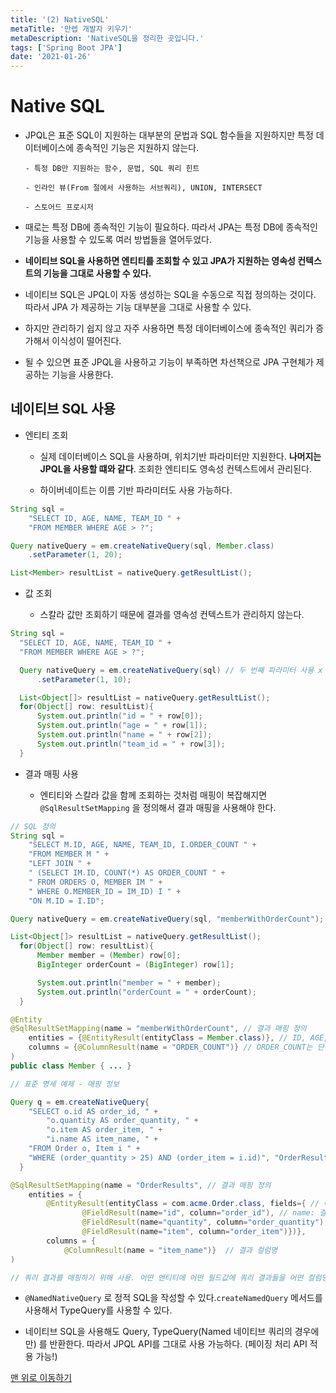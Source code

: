 ```yaml
---
title: '(2) NativeSQL'
metaTitle: '만렙 개발자 키우기'
metaDescription: 'NativeSQL을 정리한 곳입니다.'
tags: ['Spring Boot JPA']
date: '2021-01-26'
---
```


# Native SQL

- JPQL은 표준 SQL이 지원하는 대부분의 문법과 SQL 함수들을 지원하지만 특정 데이터베이스에 종속적인 기능은 지원하지 않는다.

      - 특정 DB만 지원하는 함수, 문법, SQL 쿼리 힌트

      - 인라인 뷰(From 절에서 사용하는 서브쿼리), UNION, INTERSECT

      - 스토어드 프로시저

- 때로는 특정 DB에 종속적인 기능이 필요하다. 따라서 JPA는 특정 DB에 종속적인 기능을 사용할 수 있도록 여러 방법들을 열어두었다.

* **네이티브 SQL을 사용하면 엔티티를 조회할 수 있고 JPA가 지원하는 영속성 컨텍스트의 기능을 그대로 사용할 수 있다.**

- 네이티브 SQL은 JPQL이 자동 생성하는 SQL을 수동으로 직접 정의하는 것이다. 따라서 JPA 가 제공하는 기능 대부분을 그대로 사용할 수 있다.

* 하지만 관리하기 쉽지 않고 자주 사용하면 특정 데이터베이스에 종속적인 쿼리가 증가해서 이식성이 떨어진다.

- 될 수 있으면 표준 JPQL을 사용하고 기능이 부족하면 차선책으로 JPA 구현체가 제공하는 기능을 사용한다.

## 네이티브 SQL 사용

- 엔티티 조회

  - 실제 데이터베이스 SQL을 사용하며, 위치기반 파라미터만 지원한다. **나머지는 JPQL을 사용할 떄와 같다**. 조회한 엔티티도 영속성 컨텍스트에서 관리된다.
    <br/>

  - 하이버네이트는 이름 기반 파라미터도 사용 가능하다.

```java
String sql =
    "SELECT ID, AGE, NAME, TEAM_ID " +
    "FROM MEMBER WHERE AGE > ?";

Query nativeQuery = em.createNativeQuery(sql, Member.class)
    .setParameter(1, 20);

List<Member> resultList = nativeQuery.getResultList();
```

- 값 조회

  - 스칼라 값만 조회하기 때문에 결과를 영속성 컨텍스트가 관리하지 않는다.

```java
String sql =
  "SELECT ID, AGE, NAME, TEAM_ID " +
  "FROM MEMBER WHERE AGE > ?";

  Query nativeQuery = em.createNativeQuery(sql) // 두 번째 파라미터 사용 x
      .setParameter(1, 10);

  List<Object[]> resultList = nativeQuery.getResultList();
  for(Object[] row: resultList){
      System.out.println("id = " + row[0]);
      System.out.println("age = " + row[1]);
      System.out.println("name = " + row[2]);
      System.out.println("team_id = " + row[3]);
  }
```

- 결과 매핑 사용

  - 엔티티와 스칼라 값을 함께 조회하는 것처럼 매핑이 복잡해지면 `@SqlResultSetMapping` 을 정의해서 결과 매핑을 사용해야 한다.

```java
// SQL 정의
String sql =
    "SELECT M.ID, AGE, NAME, TEAM_ID, I.ORDER_COUNT " +
    "FROM MEMBER M " +
    "LEFT JOIN " +
    " (SELECT IM.ID, COUNT(*) AS ORDER_COUNT " +
    " FROM ORDERS O, MEMBER IM " +
    " WHERE O.MEMBER_ID = IM_ID) I " +
    "ON M.ID = I.ID";

Query nativeQuery = em.createNativeQuery(sql, "memberWithOrderCount"); // 두 번째 파라미터 : 결과 매핑 정보의 이름

List<Object[]> resultList = nativeQuery.getResultList();
  for(Object[] row: resultList){
      Member member = (Member) row[0];
      BigInteger orderCount = (BigInteger) row[1];

      System.out.println("member = " + member);
      System.out.println("orderCount = " + orderCount);
  }
```

```java
@Entity
@SqlResultSetMapping(name = "memberWithOrderCount", // 결과 매핑 정의
    entities = {@EntityResult(entityClass = Member.class)}, // ID, AGE, NAME, TEAM_ID 는 Member 엔티티와 매핑
    columns = {@ColumnResult(name = "ORDER_COUNT")} // ORDER_COUNT는 단순히 값으로 매핑
)
public class Member { ... }
```

```java
// 표준 명세 예제 - 매핑 정보

Query q = em.createNativeQuery{
    "SELECT o.id AS order_id, " +
        "o.quantity AS order_quantity, " +
        "o.item AS order_item, " +
        "i.name AS item_name, " +
    "FROM Order o, Item i " +
    "WHERE (order_quantity > 25) AND (order_item = i.id)", "OrderResults");
  }

@SqlResultSetMapping(name = "OrderResults", // 결과 매핑 정의
    entities = {
        @EntityResult(entityClass = com.acme.Order.class, fields={ // 여러 엔티티와 여러 컬럼을 매핑, entityClass : 결과로 사용할 엔티티 클래스를 지정
                @FieldResult(name="id", column="order_id"), // name: 결과를 받을 필드명, column : 결과 컬럼명
                @FieldResult(name="quantity", column="order_quantity"),
                @FieldResult(name="item", column="order_item")})},
        columns = {
            @ColumnResult(name = "item_name")}  // 결과 컬럼명
)

// 쿼리 결과를 매핑하기 위해 사용. 어떤 엔티티에 어떤 필드값에 쿼리 결과들을 어떤 컬럼명으로 매핑할지 결정!
```

- `@NamedNativeQuery` 로 정적 SQL을 작성할 수 있다.`createNamedQuery` 메서드를 사용해서 TypeQuery를 사용할 수 있다.

* 네이티브 SQL을 사용해도 Query, TypeQuery(Named 네이티브 쿼리의 경우에만) 를 반환한다. 따라서 JPQL API를 그대로 사용 가능하다. (페이징 처리 API 적용 가능!)

[맨 위로 이동하기](#)
